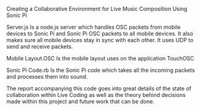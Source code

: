 Creating a Collaborative Environment for Live Music Composition Using Sonic Pi

Server.js
Is a node.js server which handles OSC packets from mobile devices to Sonic Pi and Sonic Pi OSC
packets to all mobile devices. It also makes sure all mobile devices stay in sync with each other. 
It uses UDP to send and receive packets.

Mobile Layout.OSC
Is the mobile layout uses on the application TouchOSC

Sonic Pi Code.rb
Is the Sonic Pi code which takes all the incoming packets and processes them into sound.

The report accompanying this code goes into great details of the state of collaboration within Live Coding
as well as the theory behind decisions made within this project and future work that can be done.